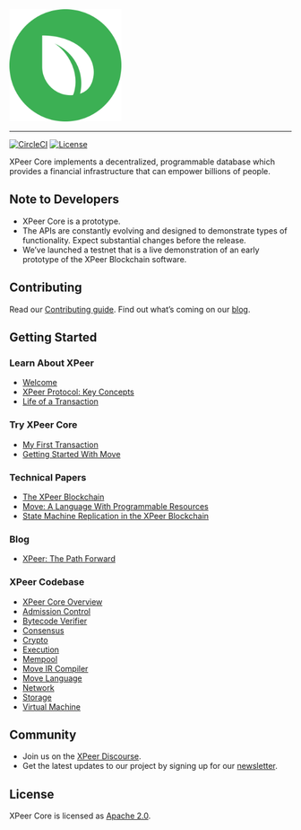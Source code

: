 <a href="https://developers.xpeer.org">
	<img width="200" src="./.assets/xpeer.png" alt="XPeer Logo" />
</a>

<hr/>

[![CircleCI](https://circleci.com/gh/xpeer/xpeer.svg?style=shield)](https://circleci.com/gh/xpeer/xpeer)
[![License](https://img.shields.io/badge/license-Apache-green.svg)](LICENSE.md)

XPeer Core implements a decentralized, programmable database which provides a financial infrastructure that can empower billions of people.

## Note to Developers
* XPeer Core is a prototype.
* The APIs are constantly evolving and designed to demonstrate types of functionality. Expect substantial changes before the release.
* We’ve launched a testnet that is a live demonstration of an early prototype of the XPeer Blockchain software.

## Contributing

Read our [Contributing guide](https://developers.xpeer.org/docs/community/contributing). Find out what’s coming on our [blog](https://developers.xpeer.org/blog/2019/06/18/the-path-forward).

## Getting Started

### Learn About XPeer
* [Welcome](https://developers.xpeer.org/docs/welcome-to-xpeer)
* [XPeer Protocol: Key Concepts](https://developers.xpeer.org/docs/xpeer-protocol)
* [Life of a Transaction](https://developers.xpeer.org/docs/life-of-a-transaction)

### Try XPeer Core
* [My First Transaction](https://developers.xpeer.org/docs/my-first-transaction)
* [Getting Started With Move](https://developers.xpeer.org/docs/move-overview)

### Technical Papers
* [The XPeer Blockchain](https://developers.xpeer.org/docs/the-xpeer-blockchain-paper)
* [Move: A Language With Programmable Resources](https://developers.xpeer.org/docs/move-paper)
* [State Machine Replication in the XPeer Blockchain](https://developers.xpeer.org/docs/state-machine-replication-paper)

### Blog
* [XPeer: The Path Forward](https://developers.xpeer.org/blog/2019/06/18/the-path-forward/)

### XPeer Codebase

* [XPeer Core Overview](https://developers.xpeer.org/docs/xpeer-core-overview)
* [Admission Control](https://developers.xpeer.org/docs/crates/admission-control)
* [Bytecode Verifier](https://developers.xpeer.org/docs/crates/bytecode-verifier)
* [Consensus](https://developers.xpeer.org/docs/crates/consensus)
* [Crypto](https://developers.xpeer.org/docs/crates/crypto)
* [Execution](https://developers.xpeer.org/docs/crates/execution)
* [Mempool](https://developers.xpeer.org/docs/crates/mempool)
* [Move IR Compiler](https://developers.xpeer.org/docs/crates/ir-to-bytecode)
* [Move Language](https://developers.xpeer.org/docs/crates/move-language)
* [Network](https://developers.xpeer.org/docs/crates/network)
* [Storage](https://developers.xpeer.org/docs/crates/storage)
* [Virtual Machine](https://developers.xpeer.org/docs/crates/vm)


## Community

* Join us on the [XPeer Discourse](https://community.xpeer.org).
* Get the latest updates to our project by signing up for our [newsletter](https://developers.xpeer.org/newsletter_form).

## License

XPeer Core is licensed as [Apache 2.0](https://github.com/xpeer/xpeer/blob/master/LICENSE).
